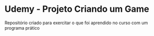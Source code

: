 # Udemy - Projeto Criando um Game

Repositório criado para exercitar o que foi
aprendido no curso com um programa prático
